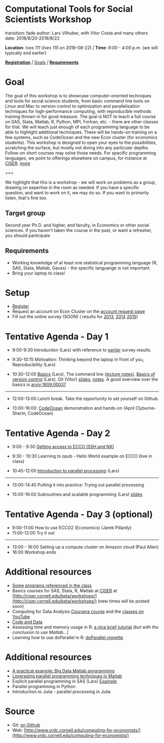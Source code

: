 Computational Tools for Social Scientists Workshop
========================================================
transition: fade
author: Lars Vilhuber, with  Vítor Costa and many others
date: 2018/8/20-2018/8/22


**Location**: *Ives 111* (*Ives 115* on 2018-08-22) _|_
**Time**: *9:00 - 4:00 p.m.* (we will typically end earlier)


**[Registration](https://cornell.qualtrics.com/jfe/form/SV_bvnKc03yvC4hSpn)**
_|_
[Goals](#/1)  _|_ **[Requirements](#/2)**

Goal
========================================================
The goal of this workshop is to showcase computer-oriented techniques and tools for social science students, from basic command line tools on Linux and Mac to version control to optimization and parallelization techniques for high-performance computing, with reproducible methods training thrown in for good measure. The goal is NOT to teach a full
course on SAS, Stata, Matlab, R, Python, MPI, Fortran, etc. - there are other classes for that. We will teach just enough of each programming language to
be able to highlight additional techniques. There will be hands-on training on a few systems, such as CodeOcean and the new Econ cluster (for economics students). 
 This workshop is designed to open your eyes to the possibilities, scratching
the surface, but mostly not diving into any particular depths. Follow-on short courses may solve those needs. For
specific programming languages, we point to offerings elsewhere on campus, for instance at [CISER](http://www.ciser.cornell.edu). [more](#/2)

===

We highlight that this is a workshop - we will work on problems as a group, drawing on expertise in the room as needed. If you have a specific question, and want to work on it, we may do so. If you want to primarily listen, that's fine too.

Target group
------------
Second year Ph.D. and higher, and faculty, in Economics or other social sciences. If you haven't taken the course in the past, or want a refresher, you should participate

Requirements
-------------
* Working knowledge of at least one statistical programming language (R, SAS, Stata, Matlab, Gauss) - the specific languange is not important.
* Bring your laptop to class!

Setup
========================================================
* [Register](https://cornell.qualtrics.com/jfe/form/SV_bvnKc03yvC4hSpn) 
* Request an account on Econ Cluster on the [account request page](https://www.cac.cornell.edu/services/external/RequestCACid.aspx?ProjectID=lv39_0004)
* Fill out the online survey (SOON) ( results for [2013](SurveyResults2013.pdf),  [2014](Computing_in_Economics_2014_results.pdf)  [2015](Computing_in_Economics_Workshop_Knowledge_2015.pdf))


Tentative Agenda - Day 1
========================================================
* 9:00-9:30 Introduction (Lars) with reference to [earlier](Computing_in_Economics_Workshop_Knowledge_2015.pdf) survey results.

* 9:30-10:15 Motivation: Thinking beyond the laptop in front of you, Reproducibility (Lars)

* 10:30-12:00 [Basics](../documents/hp-basics.pdf) (Lars),   The command line ([lecture notes](../Git_CL_Slides/Slides_CommandLine.pdf)), [Basics of version control](../documents/basics_of_version_control.pdf) (Lars), Git (Vítor) [slides](../Git_CL_Slides/Slides_Git.pdf),  [notes](../Git_CL_Slides/Git_Notes.pdf).
A good overview over the basics is [arxiv:1609.00037](https://arxiv.org/pdf/1609.00037.pdf)


***

* 12:00-13:00 Lunch break. Take the opportunity to set yourself on Github.

* 13:00-16:00: [CodeOcean](https://codeocean.com) demonstration and hands-on (April Clyburne-Sherin, CodeOcean)


Tentative Agenda - Day 2
========================================================

* 9:00 - 9:30 [Getting access to ECCO (SSH and NX)](../documents/access-to-ecco.pdf)

* 9:30 - 10:30 Learning to qsub - Hello World example on ECCO (live in class)

* 10:45-12:00 [Introduction to parallel processing](../web/day2-3.html) (Lars)


***


* 13:00-14:45 Putting it into practice: Trying out parallel processing

* 15:00-16:00 Subroutines and scalable programming (Lars) [slides](../documents/HPC_Class_SubRoutines.pdf)





Tentative Agenda - Day 3 (optional)
========================================================

* 9:00-11:00 How to use ECCO2 (Economics) (Jarek Pillardy)
* 11:00-12:00  Try it out

***

* 13:00 - 16:00 Setting up a compute cluster on Amazon cloud (Paul Allen)
* 16:00 Workshop ends

Additional resources
===============================
 * [Some programs referenced in the class](programs.html)
 * Basics courses for SAS, Stata, R, Matlab at [CISER](http://www.ciser.cornell.edu) at [http://ciser.cornell.edu/beta/workshops/](http://ciser.cornell.edu/beta/workshops/) (new times will be posted soon)
 * Computing for Data Analysis [Coursera course](https://www.coursera.org/course/compdata) and the [classes on YouTube](https://www.youtube.com/results?search_query=roger+peng+computing+for+data+analysis)
 * [Code and Data](http://faculty.chicagobooth.edu/jesse.shapiro/research/CodeAndData.pdf)
 * Assessing time and memory usage in R: [a nice brief tutorial](http://www.johnmyleswhite.com/notebook/2011/10/31/using-sparse-matrices-in-r/) *(but with the conclusion to use Matlab...)*
 * Learning how to use doParallel in R: [doParallel vignette](http://cran.r-project.org/web/packages/doParallel/vignettes/gettingstartedParallel.pdf)

Additional resources
===============================

 * [A practical example: Big Data Matlab programming](../documents/Matlab%20Big%20Data%20Techniques.pdf)
 * [Leveraging parallel programming techniques in Matlab](../Matlab/peng-matlabparallel.pdf)
 * Explicit parallel programming in SAS (Lars) [Example ](https://github.com/labordynamicsinstitute/code-fragments/tree/master/sas/mpconnect)
 * Parallel programming in Python 
 * Introduction to Julia - parallel processing in Julia 

Source
==========
* Git: [on Github](https://github.com/labordynamicsinstitute/computing4economists)
* Web: [http://www.vrdc.cornell.edu/computing-for-economists/](http://www.vrdc.cornell.edu/computing-for-economists/)
